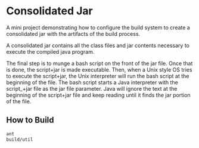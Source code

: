 # Consolidated Jar

A mini project demonstrating how to configure the build system to create
a consolidated jar with the artifacts of the build process.

A consolidated jar contains all the class files and jar contents necessary to
execute the compiled java program.

The final step is to munge a bash script on the front of the jar file. Once
that is done, the script+jar is made executable. Then, when a Unix style OS
tries to execute the script+jar, the Unix interpreter will run the bash script
at the beginning of the file. The bash script starts a Java interpreter with
the script_+jar file as the jar file parameter. Java will ignore the text at
the beginning of the script+jar file and keep reading until it finds the jar
portion of the file.

## How to Build

```bash
ant
build/util
```
